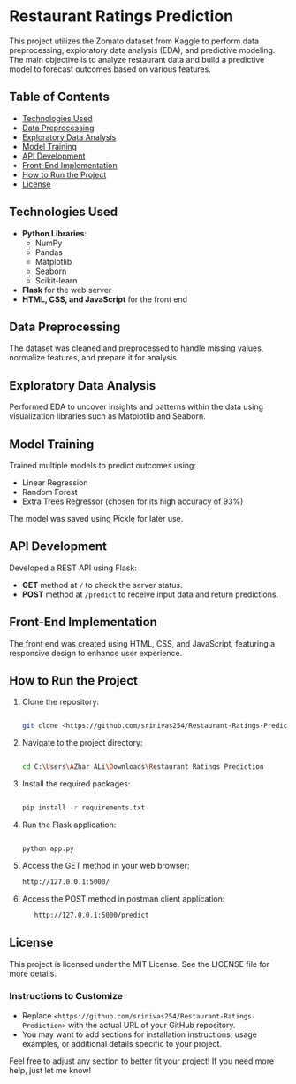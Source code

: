 # Restaurant Ratings Prediction

This project utilizes the Zomato dataset from Kaggle to perform data preprocessing, exploratory data analysis (EDA), and predictive modeling. 
The main objective is to analyze restaurant data and build a predictive model to forecast outcomes based on various features.

## Table of Contents

- [Technologies Used](#technologies-used)
- [Data Preprocessing](#data-preprocessing)
- [Exploratory Data Analysis](#exploratory-data-analysis)
- [Model Training](#model-training)
- [API Development](#api-development)
- [Front-End Implementation](#front-end-implementation)
- [How to Run the Project](#how-to-run-the-project)
- [License](#license)

## Technologies Used

- **Python Libraries**:
  - NumPy
  - Pandas
  - Matplotlib
  - Seaborn
  - Scikit-learn
- **Flask** for the web server
- **HTML, CSS, and JavaScript** for the front end

## Data Preprocessing

The dataset was cleaned and preprocessed to handle missing values, normalize features, and prepare it for analysis.

## Exploratory Data Analysis

Performed EDA to uncover insights and patterns within the data using visualization libraries such as Matplotlib and Seaborn.

## Model Training

Trained multiple models to predict outcomes using:
- Linear Regression
- Random Forest
- Extra Trees Regressor (chosen for its high accuracy of 93%)

The model was saved using Pickle for later use.

## API Development

Developed a REST API using Flask:
- **GET** method at `/` to check the server status.
- **POST** method at `/predict` to receive input data and return predictions.

## Front-End Implementation

The front end was created using HTML, CSS, and JavaScript, featuring a responsive design to enhance user experience.

## How to Run the Project

1. Clone the repository:
   ```bash
   
   git clone <https://github.com/srinivas254/Restaurant-Ratings-Prediction>

2. Navigate to the project directory:
   ```bash
   
   cd C:\Users\AZhar ALi\Downloads\Restaurant Ratings Prediction

3. Install the required packages:
   ```bash

   pip install -r requirements.txt

4. Run the Flask application:
   ```bash

   python app.py

5. Access the GET method in your web browser:
   ```bash
   http://127.0.0.1:5000/

6. Access the POST method in postman client application:
   ```bash
      http://127.0.0.1:5000/predict
   
## License

This project is licensed under the MIT License. See the LICENSE file for more details.


### Instructions to Customize

- Replace `<https://github.com/srinivas254/Restaurant-Ratings-Prediction>` with the actual URL of your GitHub repository.
- You may want to add sections for installation instructions, usage examples, or additional details specific to your project.

Feel free to adjust any section to better fit your project! If you need more help, just let me know!
   
